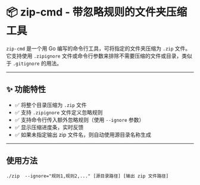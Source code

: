 # 📦 zip-cmd - 带忽略规则的文件夹压缩工具

`zip-cmd` 是一个用 Go 编写的命令行工具，可将指定的文件夹压缩为 `.zip` 文件。
它支持使用 `.zipignore` 文件或命令行参数来排除不需要压缩的文件或目录，类似于 `.gitignore` 的用法。

---

## ✨ 功能特性

- ✅ 将整个目录压缩为 `.zip` 文件
- ✅ 支持 `.zipignore` 文件定义忽略规则
- ✅ 支持命令行传入额外忽略规则（使用 `--ignore` 参数）
- ✅ 显示压缩进度条，实时反馈
- ✅ 如果未指定输出 zip 文件名，则自动使用源目录名称生成

---


## 使用方法
```shell 
./zip  --ignore="规则1,规则2,..." [源目录路径] [输出 zip 文件路径]
```
